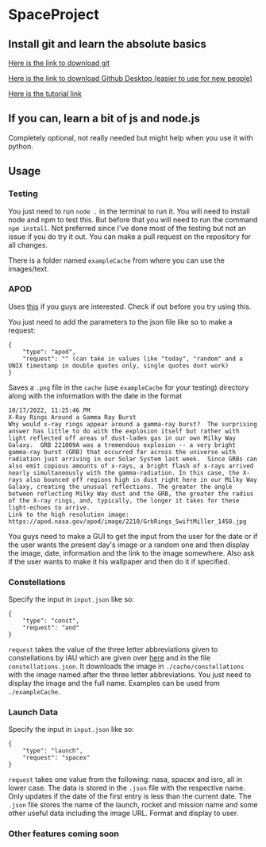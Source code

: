 # SpaceProject

## Install git and learn the absolute basics
[Here is the link to download git](https://git-scm.com/downloads)

[Here is the link to download Github Desktop (easier to use for new people)](https://desktop.github.com/)

[Here is the tutorial link](https://www.freecodecamp.org/news/how-to-use-basic-git-and-github-commands/)

## If you can, learn a bit of js and node.js

Completely optional, not really needed but might help when you use it with python.

## Usage

### Testing

You just need to run `node .` in the terminal to run it. You will need to install node and npm to test this. But before that you will need to run the command `npm install`. Not preferred since I've done most of the testing but not an issue if you do try it out. You can make a pull request on the repository for all changes.

There is a folder named `exampleCache` from where you can use the images/text.

### APOD
Uses [this](https://apod.nasa.gov/apod/astropix.html) if you guys are interested. Check if out before you try using this.

You just need to add the parameters to the json file like so to make a request:
```
{
    "type": "apod",
    "request": "" (can take in values like "today", "random" and a UNIX timestamp in double quotes only, single quotes dont work)
}
```
Saves a `.png` file in the `cache` (use `exampleCache` for your testing) directory along with the information with the date in the format
```
10/17/2022, 11:25:46 PM
X-Ray Rings Around a Gamma Ray Burst
Why would x-ray rings appear around a gamma-ray burst?  The surprising answer has little to do with the explosion itself but rather with light reflected off areas of dust-laden gas in our own Milky Way Galaxy.  GRB 221009A was a tremendous explosion -- a very bright gamma-ray burst (GRB) that occurred far across the universe with radiation just arriving in our Solar System last week.  Since GRBs can also emit copious amounts of x-rays, a bright flash of x-rays arrived nearly simultaneously with the gamma-radiation. In this case, the X-rays also bounced off regions high in dust right here in our Milky Way Galaxy, creating the unusual reflections. The greater the angle between reflecting Milky Way dust and the GRB, the greater the radius of the X-ray rings, and, typically, the longer it takes for these light-echoes to arrive.
Link to the high resolution image: https://apod.nasa.gov/apod/image/2210/GrbRings_SwiftMiller_1458.jpg
```
You guys need to make a GUI to get the input from the user for the date or if the user wants the present day's image or a random one and then display the image, date, information and the link to the image somewhere. Also ask if the user wants to make it his wallpaper and then do it if specified.

### Constellations
Specify the input in `input.json` like so:
```
{
    "type": "const",
    "request": "and"
}
```
`request` takes the value of the three letter abbreviations given to constellations by IAU which are given over [here](https://www.iau.org/public/themes/constellations/) and in the file `constellations.json`. It downloads the image in `./cache/constellations` with the image named after the three letter abbreviations. You just need to display the image and the full name. Examples can be used from `./exampleCache`.

### Launch Data
Specify the input in `input.json` like so:
```
{
    "type": "launch",
    "request": "spacex"
}
```
`request` takes one value from the following: nasa, spacex and isro, all in lower case. The data is stored in the `.json` file with the respective name. Only updates if the date of the first entry is less than the current date. The `.json` file stores the name of the launch, rocket and mission name and some other useful data including the image URL. Format and display to user.

### Other features coming soon